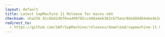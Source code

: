 ```yaml
---
layout: default
title: Latest SapMachine 11 Release for macos-x64
checksum: sha256 81c6b42d6f6ea499785cce60a4eb383cbf5eac9da484d64ebe4e2e0a81c6c200
redirect_to:
  - https://github.com/SAP/SapMachine/releases/download/sapmachine-11.0.21/sapmachine-jre-11.0.21_macos-x64_bin.tar.gz
---
```

